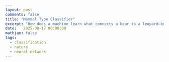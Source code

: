 ```yaml
---
layout: post
comments: false
title: "Mammal Type Classifier"
excerpt: "How does a machine learn what connects a bear to a leopard—but not a zebra?"
date:   2025-08-17 00:00:00
mathjax: false
tags: 
  - classification
  - nature
  - neural network
---
```


